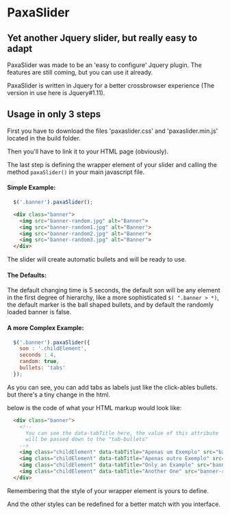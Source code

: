 # PaxaSlider

## Yet another Jquery slider, but really easy to adapt

PaxaSlider was made to be an 'easy to configure' Jquery plugin. The features are still coming, but you can use it already.

PaxaSlider is written in Jquery for a better crossbrowser experience (The version in use here is Jquery#1.11).

## Usage in only 3 steps

First you have to download the files 'paxaslider.css' and 'paxaslider.min.js' located in the build folder.

Then you'll have to link it to your HTML page (obviously).

The last step is defining the wrapper element of your slider and calling the method `paxaSlider()` in your main javascript file.

#### Simple Example:

```javascript
  $('.banner').paxaSlider();
```

```html
  <div class="banner">
    <img src="banner-random.jpg" alt="Banner">
    <img src="banner-random1.jpg" alt="Banner">
    <img src="banner-random2.jpg" alt="Banner">
    <img src="banner-random3.jpg" alt="Banner">
  </div>
```


The slider will create automatic bullets and will be ready to use.

#### The Defaults:
The default changing time is 5 seconds,
the default son will be any element in the first degree of hierarchy, like a more sophisticated `$( ".banner > *)`,
the default marker is the ball shaped bullets,
and by default the randomly loaded banner is false.


#### A more Complex Example:

```javascript
  $('.banner').paxaSlider({
    son : '.childElement',
    seconds : 4,
    random: true,
    bullets: 'tabs'
  });
```

As you can see, you can add tabs as labels just like the click-ables bullets. but there's a tiny change in the html.

below is the code of what your HTML markup would look like:

```html
  <div class="banner">
    <!-- 
      You can see the data-tabTitle here, the value of this attribute 
      will be passed down to the "tab-bullets"
    -->
    <img class="childElement" data-tabTitle="Apenas um Exemplo" src="banner-random.jpg" alt="Banner">
    <img class="childElement" data-tabTitle="Apenas outro Exemplo" src="banner-random1.jpg" alt="Banner">
    <img class="childElement" data-tabTitle="Only an Example" src="banner-random2.jpg" alt="Banner">
    <img class="childElement" data-tabTitle="Another One" src="banner-random3.jpg" alt="Banner">
  </div>
```


Remembering that the style of your wrapper element is yours to define.

And the other styles can be redefined for a better match with you interface.